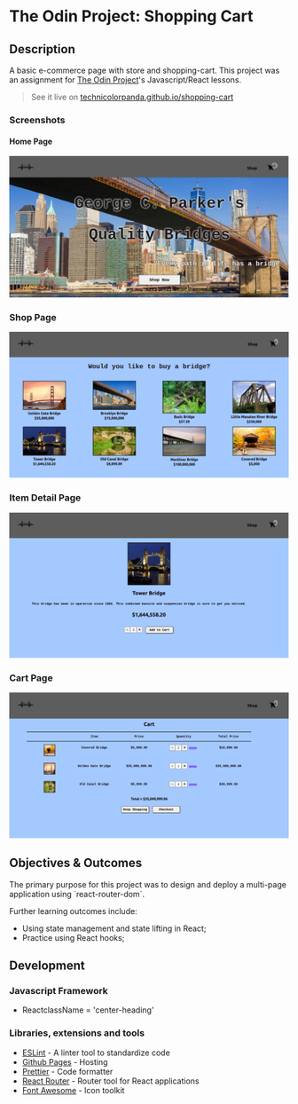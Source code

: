 # The Odin Project: Shopping Cart

## Description

A basic e-commerce page with store and shopping-cart. This project was an assignment for [The Odin Project](https://www.theodinproject.com/courses/javascript/lessons/shopping-cart)'s Javascript/React lessons.

> See it live on [technicolorpanda.github.io/shopping-cart](https://technicolorpanda.github.io/shopping-cart/)

### Screenshots

#### Home Page
![image](https://github.com/TechnicolorPanda/shopping-cart/blob/main/public/images/home.png?raw=true)

### Shop Page
![image](https://github.com/TechnicolorPanda/shopping-cart/blob/main/public/images/shop.png?raw=true)

### Item Detail Page
![image](https://github.com/TechnicolorPanda/shopping-cart/blob/main/public/images/item-details.png?raw=true)

### Cart Page
![image](https://github.com/TechnicolorPanda/shopping-cart/blob/main/public/images/cart.png?raw=true)


## Objectives & Outcomes

The primary purpose for this project was to design and deploy a multi-page application using `react-router-dom´.

Further learning outcomes include:

- Using state management and state lifting in React;
- Practice using React hooks;

## Development

### Javascript Framework

- ReactclassName = 'center-heading'

### Libraries, extensions and tools

- [ESLint](https://eslint.org/) - A linter tool to standardize code
- [Github Pages](https://pages.github.com/) - Hosting
- [Prettier](https://prettier.io/) - Code formatter
- [React Router](https://reactrouter.com/web/guides/quick-start) - Router tool for React applications
- [Font Awesome](https://fontawesome.com) - Icon toolkit


